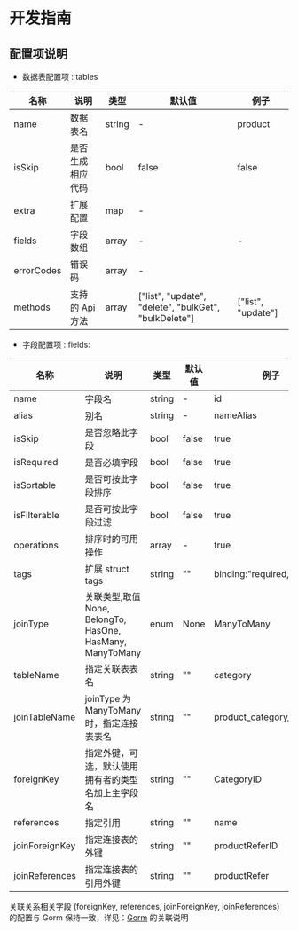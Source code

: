 # 开发指南

## 配置项说明

- 数据表配置项 : tables

| 名称    | 说明                   | 类型   | 默认值                                                | 例子               |
| ------- | ---------------------- | ------ | ----------------------------------------------------- | ------------------ |
| name    | 数据表名               | string | -                                                     | product            |
| isSkip  | 是否生成相应代码       | bool   | false                                                 | false              |
| extra   | 扩展配置               | map    | -                                                     |
| fields  | 字段数组               | array | -                                                     | -                  |
| errorCodes | 错误码 | array | - |
| methods | 支持的 Api 方法 | array  | ["list", "update", "delete", "bulkGet", "bulkDelete"] | ["list", "update"] |

- 字段配置项 : fields:

| 名称           | 说明                                                      | 类型   | 默认值 | 例子                      |
| -------------- | --------------------------------------------------------- | ------ | ------ | ------------------------- |
| name           | 字段名                                                    | string | -      | id                        |
| alias           | 别名                                                    | string | -      | nameAlias                        |
| isSkip     | 是否忽略此字段                                              | bool   | false  | true                      |
| isRequired     | 是否必填字段                                              | bool   | false  | true                      |
| isSortable   | 是否可按此字段排序                                            | bool   | false  | true                      |
| isFilterable   | 是否可按此字段过滤                                            | bool   | false  | true                      |
| operations   | 排序时的可用操作                                            | array   | -  | true                      |
| tags           | 扩展 struct tags                                          | string | ""     | binding:"required,max=64" |
| joinType       | 关联类型,取值 None, BelongTo, HasOne, HasMany, ManyToMany | enum   | None   | ManyToMany                |
| tableName      | 指定关联表表名                                            | string | ""     | category                  |
| joinTableName  | joinType 为ManyToMany时，指定连接表表名                   | string | ""     | product_category_relation |
| foreignKey     | 指定外键，可选，默认使用拥有者的类型名加上主字段名        | string | ""     | CategoryID                |
| references     | 指定引用                                                  | string | ""     | name                      |
| joinForeignKey | 指定连接表的外键                                          | string | ""     | productReferID            |
| joinReferences | 指定连接表的引用外键                                      | string | ""     | productRefer              |


关联关系相关字段 (foreignKey, references, joinForeignKey, joinReferences）的配置与 Gorm 保持一致，详见：[Gorm](https://gorm.io/zh_CN/docs) 的关联说明
